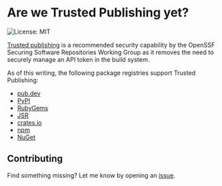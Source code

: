 # Are we Trusted Publishing yet?


![License: MIT](https://img.shields.io/badge/License-MIT-lightgrey.svg)

[Trusted publishing](https://repos.openssf.org/trusted-publishers-for-all-package-repositories) is a recommended security capability by the OpenSSF Securing Software Repositories Working Group
as it removes the need to securely manage an API token in the build system.

As of this writing, the following package registries support Trusted Publishing:

- [pub.dev](https://pub.dev)
- [PyPI](https://pypi.org)
- [RubyGems](https://rubygems.org)
- [JSR](https://jsr.io)
- [crates.io](https://crates.io)
- [npm](https://npmjs.com)
- [NuGet](https://nuget.org)

## Contributing

Find something missing? Let me know by opening an [issue](https://github.com/j4ckofalltrades/are-we-trusted-publishing-yet/issues/).
